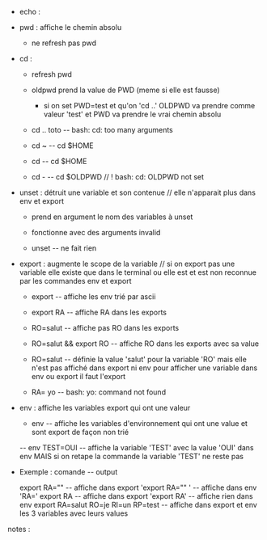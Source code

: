 - echo : 


- pwd : affiche le chemin absolu

	- ne refresh pas pwd

- cd : 

	- refresh pwd 

	- oldpwd prend la value de PWD (meme si elle est fausse)
		-	si on set PWD=test et qu'on 'cd ..' OLDPWD va prendre comme valeur 'test' et PWD va prendre le vrai chemin absolu

	- cd .. toto -- bash: cd: too many arguments

	- cd ~ -- cd $HOME

	- cd -- cd $HOME

	- cd - -- cd $OLDPWD // ! bash: cd: OLDPWD not set

- unset : détruit une variable et son contenue // elle n'apparait plus dans env et export

	- prend en argument le nom des variables à unset 

	- fonctionne avec des arguments invalid 

	- unset -- ne fait rien

- export : augmente le scope de la variable // si on export pas une variable elle existe que dans le terminal ou elle est et est non reconnue par les commandes env et export

	- export -- affiche les env trié par ascii
	- export RA -- affiche RA dans les exports
	- RO=salut -- affiche pas RO dans les exports
	- RO=salut && export RO -- affiche RO dans les exports avec sa value

	- RO=salut -- définie la value 'salut' pour la variable 'RO' mais elle n'est pas affiché dans export ni env 
	pour afficher une variable dans env ou export il faut l'export

	- RA= yo -- bash: yo: command not found

- env : affiche les variables export qui ont une valeur
	
	- env -- affiche les variables d'environnement qui ont une value et sont export de façon non trié 

	-- env TEST=OUI -- affiche la variable 'TEST' avec la value 'OUI' dans env MAIS si on retape la commande la variable 'TEST' ne reste pas


- Exemple : comande -- output

	export RA="" -- affiche dans export 'export RA="" ' -- affiche dans env 'RA='
	export RA    -- affiche dans export 'export RA' -- affiche rien dans env
	export RA=salut RO=je RI=un RP=test  -- affiche dans export et env les 3 variables avec leurs values





notes : 